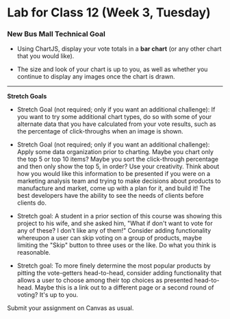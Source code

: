 # Lab for Class 12 (Week 3, Tuesday)
### New Bus Mall Technical Goal

- Using ChartJS, display your vote totals in a **bar chart** (or any other chart that you would like).

- The size and look of your chart is up to you, as well as whether you continue to display any images once the chart is drawn.

---

**Stretch Goals**

- Stretch Goal (not required; only if you want an additional challenge): If you want to try some additional chart types, do so with some of your alternate data that you have calculated from your vote results, such as the percentage of click-throughs when an image is shown.

- Stretch Goal (not required; only if you want an additional challenge): Apply some data organization prior to charting. Maybe you chart only the top 5 or top 10 items? Maybe you sort the click-through percentage and then only show the top 5, in order? Use your creativity. Think about how you would like this information to be presented if you were on a marketing analysis team and trying to make decisions about products to manufacture and market, come up with a plan for it, and build it! The best developers have the ability to see the needs of clients before clients do.

- Stretch goal: A student in a prior section of this course was showing this project to his wife, and she asked him, "What if don't want to vote for any of these? I don't like any of them!" Consider adding functionality whereupon a user can skip voting on a group of products, maybe limiting the "Skip" button to three uses or the like. Do what you think is reasonable.

- Stretch goal: To more finely determine the most popular products by pitting the vote-getters head-to-head, consider adding functionality that allows a user to choose among their top choices as presented head-to-head. Maybe this is a link out to a  different page or a second round of voting? It's up to you.

Submit your assignment on Canvas as usual.
